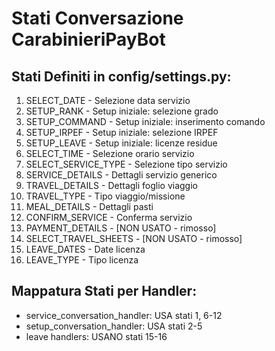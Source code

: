 # Stati Conversazione CarabinieriPayBot

## Stati Definiti in config/settings.py:
1. SELECT_DATE - Selezione data servizio
2. SETUP_RANK - Setup iniziale: selezione grado
3. SETUP_COMMAND - Setup iniziale: inserimento comando
4. SETUP_IRPEF - Setup iniziale: selezione IRPEF
5. SETUP_LEAVE - Setup iniziale: licenze residue
6. SELECT_TIME - Selezione orario servizio
7. SELECT_SERVICE_TYPE - Selezione tipo servizio
8. SERVICE_DETAILS - Dettagli servizio generico
9. TRAVEL_DETAILS - Dettagli foglio viaggio
10. TRAVEL_TYPE - Tipo viaggio/missione
11. MEAL_DETAILS - Dettagli pasti
12. CONFIRM_SERVICE - Conferma servizio
13. PAYMENT_DETAILS - [NON USATO - rimosso]
14. SELECT_TRAVEL_SHEETS - [NON USATO - rimosso]
15. LEAVE_DATES - Date licenza
16. LEAVE_TYPE - Tipo licenza

## Mappatura Stati per Handler:
- service_conversation_handler: USA stati 1, 6-12
- setup_conversation_handler: USA stati 2-5
- leave handlers: USANO stati 15-16

